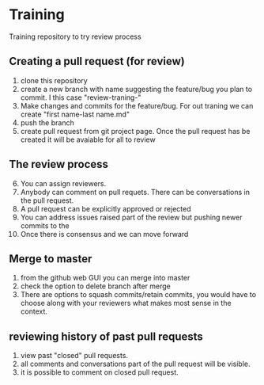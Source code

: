 # Training
Training repository to try review process

## Creating a pull request (for review)
1. clone this repository
2. create a new branch with name suggesting the feature/bug you plan to commit. I this case "review-traning-<your-name>"
3. Make changes and commits for the feature/bug. For out traning we can create "first name-last name.md" 
4. push the branch
5. create pull request from git project page. Once the pull request has be created it will be avaiable for all to review

## The review process
6. You can assign reviewers.
7. Anybody can comment on pull requets. There can be conversations in the pull request.
8. A pull request can be explicitly approved or rejected
9. You can address issues raised part of the review but pushing newer commits to the 
10. Once there is consensus and we can move forward

## Merge to master
1. from the github web GUI you can merge into master
2. check the option to delete branch after merge
3. There are options to squash commits/retain commits, you would have to choose along with your reviewers what makes most sense in the context.

## reviewing history of past pull requests
1. view past "closed" pull requests.
2. all comments and conversations part of the pull request will be visible. 
3. it is possible to comment on closed pull request.
